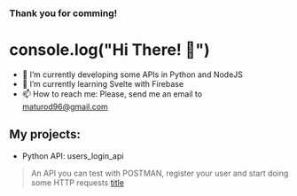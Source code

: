 ### Thank you for comming!

# console.log("Hi There! 👋")

- 🔭 I’m currently developing some APIs in Python and NodeJS
- 🌱 I’m currently learning Svelte with Firebase
- 📫 How to reach me: Please, send me an email to maturod96@gmail.com

## My projects:

- Python API: users_login_api 
> An API you can test with POSTMAN, register your user and start doing some HTTP requests
[title](https://users-login-ar.herokuapp.com/)
